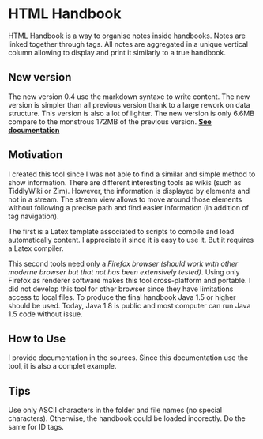 # HTML Handbook

HTML Handbook is a way to organise notes inside handbooks. Notes are linked together through tags. All notes are aggregated in a unique vertical column allowing to display and print it similarly to a true handbook.

## New version
The new version 0.4 use the markdown syntaxe to write content.
The new version is simpler than all previous version thank to a large rework on data structure. This version is also a lot of lighter. The new version is only 6.6MB compare to the monstrous 172MB of the previous version.
**[See documentation](https://github.com/ThomasAuriel/HTML-Handbook/blob/master/formatedHandbook.md)**

## Motivation

I created this tool since I was not able to find a similar and simple method to show information. There are different interesting tools as wikis (such as TiddlyWiki or Zim). However, the information is displayed by elements and not in a stream. The stream view allows to move around those elements without following a precise path and find easier information (in addition of tag navigation).

The first is a Latex template associated to scripts to compile and load automatically content. I appreciate it since it is easy to use it. But it requires a Latex compiler.

This second tools need only a _Firefox browser (should work with other moderne browser but that not has been extensively tested)_. Using only Firefox as renderer software makes this tool cross-platform and portable. I did not develop this tool for other browser since they have limitations access to local files. To produce the final handbook Java 1.5 or higher should be used. Today, Java 1.8 is public and most computer can run Java 1.5 code without issue.

## How to Use
I provide documentation in the sources. Since this documentation use the tool, it is also a complet example.

## Tips
Use only ASCII characters in the folder and file names (no special characters). Otherwise, the handbook could be loaded incorectly. Do the same for ID tags.

